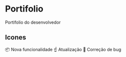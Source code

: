 # Portifolio
Portifolio do desenvolvedor 

## Icones
 
:package: Nova funcionalidade
:point_up: Atualização
:ghost: Correção de bug